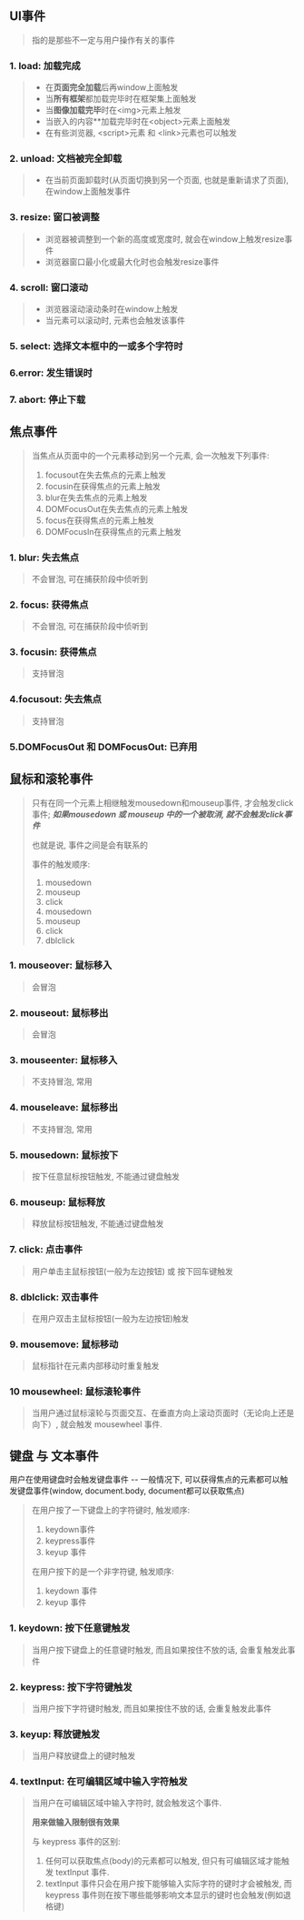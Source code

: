## UI事件

> 指的是那些不一定与用户操作有关的事件

### 1.  load: 加载完成

> * 在**页面完全加载**后再window上面触发
> * 当**所有框架**都加载完毕时在框架集上面触发
> * 当**图像加载完毕**时在\<img>元素上触发
> * 当嵌入的内容**加载完毕时在\<object>元素上面触发
> * 在有些浏览器, \<script>元素 和 \<link>元素也可以触发

### 2. unload: 文档被完全卸载

> * 在当前页面卸载时(从页面切换到另一个页面, 也就是重新请求了页面), 在window上面触发事件

### 3. resize: 窗口被调整

> * 浏览器被调整到一个新的高度或宽度时, 就会在window上触发resize事件
> * 浏览器窗口最小化或最大化时也会触发resize事件

### 4. scroll: 窗口滚动

> * 浏览器滚动滚动条时在window上触发
> * 当元素可以滚动时, 元素也会触发该事件

### 5. select: 选择文本框中的一或多个字符时

### 6.error: 发生错误时

### 7. abort: 停止下载



## 焦点事件

> 当焦点从页面中的一个元素移动到另一个元素, 会一次触发下列事件: 
>
> 1. focusout在失去焦点的元素上触发
> 2. focusin在获得焦点的元素上触发
> 3. blur在失去焦点的元素上触发
> 4. DOMFocusOut在失去焦点的元素上触发
> 5. focus在获得焦点的元素上触发
> 6. DOMFocusIn在获得焦点的元素上触发

### 1. blur: 失去焦点

> 不会冒泡, 可在捕获阶段中侦听到

### 2. focus: 获得焦点

> 不会冒泡, 可在捕获阶段中侦听到

### 3. focusin: 获得焦点

> 支持冒泡

### 4.focusout: 失去焦点

> 支持冒泡

### 5.DOMFocusOut 和 DOMFocusOut: 已弃用



## 鼠标和滚轮事件

> 只有在同一个元素上相继触发mousedown和mouseup事件, 才会触发click事件; ***如果mousedown 或 mouseup 中的一个被取消, 就不会触发click事件***
>
> 也就是说, 事件之间是会有联系的
>
> 事件的触发顺序:
>
> 1. mousedown
> 2. mouseup
> 3. click
> 4. mousedown
> 5. mouseup
> 6. click
> 7. dblclick

### 1. mouseover: 鼠标移入

> 会冒泡

### 2. mouseout: 鼠标移出

> 会冒泡

### 3. mouseenter: 鼠标移入

> 不支持冒泡, 常用

### 4. mouseleave: 鼠标移出

> 不支持冒泡, 常用

### 5. mousedown: 鼠标按下

> 按下任意鼠标按钮触发, 不能通过键盘触发

### 6. mouseup: 鼠标释放

> 释放鼠标按钮触发, 不能通过键盘触发

### 7. click: 点击事件

> 用户单击主鼠标按钮(一般为左边按钮) 或 按下回车键触发

### 8. dblclick: 双击事件

> 在用户双击主鼠标按钮(一般为左边按钮)触发

### 9. mousemove: 鼠标移动

> 鼠标指针在元素内部移动时重复触发

### 10 mousewheel: 鼠标滚轮事件

> 当用户通过鼠标滚轮与页面交互、在垂直方向上滚动页面时（无论向上还是向下）, 就会触发 mousewheel 事件.



## 键盘 与 文本事件

用户在使用键盘时会触发键盘事件 -- 一般情况下, 可以获得焦点的元素都可以触发键盘事件(window, document.body, document都可以获取焦点)

> 在用户按了一下键盘上的字符键时, 触发顺序: 
>
> 1. keydown事件
> 2. keypress事件
> 3. keyup 事件
>
> 在用户按下的是一个非字符键, 触发顺序:
>
> 1. keydown 事件
> 2. keyup 事件

### 1. keydown: 按下任意键触发

> 当用户按下键盘上的任意键时触发, 而且如果按住不放的话,  会重复触发此事件

### 2. keypress: 按下字符键触发

> 当用户按下字符键时触发, 而且如果按住不放的话, 会重复触发此事件

### 3. keyup: 释放键触发

> 当用户释放键盘上的键时触发



### 4. textInput: 在可编辑区域中输入字符触发

> 当用户在可编辑区域中输入字符时, 就会触发这个事件. 
>
> **用来做输入限制很有效果**
>
> 与 keypress 事件的区别:
>
> 1. 任何可以获取焦点(body)的元素都可以触发, 但只有可编辑区域才能触发 textInput 事件. 
> 2. textInput 事件只会在用户按下能够输入实际字符的键时才会被触发, 而 keypress 事件则在按下哪些能够影响文本显示的键时也会触发(例如退格键)














